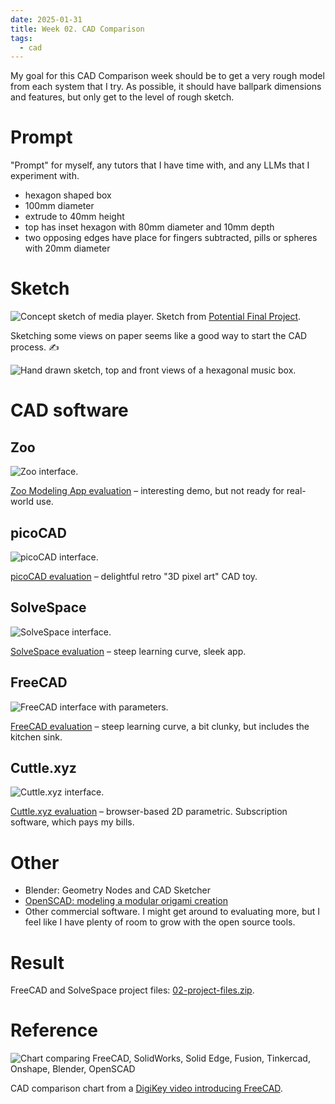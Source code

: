 ```yaml
---
date: 2025-01-31
title: Week 02. CAD Comparison
tags:
  - cad
---
```


My goal for this CAD Comparison week should be to get a very rough model from each system that I try. As possible, it should have ballpark dimensions and features, but only get to the level of rough sketch.

# Prompt

"Prompt" for myself, any tutors that I have time with, and any LLMs that I experiment with.

* hexagon shaped box
* 100mm diameter
* extrude to 40mm height
* top has inset hexagon with 80mm diameter and 10mm depth
* two opposing edges have place for fingers subtracted, pills or spheres with 20mm diameter

# Sketch

![Concept sketch of media player.](01-fo-concept-player.png)
Sketch from [Potential Final Project](01-potential-final-project.md).

Sketching some views on paper seems like a good way to start the CAD process. ✍️

![Hand drawn sketch, top and front views of a hexagonal music box.](02-music-box-pen-paper.png)

# CAD software

## Zoo

![Zoo interface.](02-zoo-first-prompt-result.png)

[Zoo Modeling App evaluation](02-zoo-modeling-app.md) – interesting demo, but not ready for real-world use.

## picoCAD

![picoCAD interface.](02-picocad.png)

[picoCAD evaluation](02-picocad.md) – delightful retro "3D pixel art" CAD toy.

## SolveSpace

![SolveSpace interface.](02-solvespace-box.png)

[SolveSpace evaluation](02-solvespace.md) – steep learning curve, sleek app.

## FreeCAD

![FreeCAD interface with parameters.](02-freecad-interface.png)

[FreeCAD evaluation](02-freecad.md) – steep learning curve, a bit clunky, but includes the kitchen sink.

## Cuttle.xyz

![Cuttle.xyz interface.](02-cuttle-xyz-interface.png)

[Cuttle.xyz evaluation](02-cuttle-xyz.md) – browser-based 2D parametric. Subscription software, which pays my bills.

# Other

* Blender: Geometry Nodes and CAD Sketcher
* [OpenSCAD: modeling a modular origami creation](https://www.forresto.com/2020s/fit.html)
* Other commercial software. I might get around to evaluating more, but I feel like I have plenty of room to grow with the open source tools.

# Result

FreeCAD and SolveSpace project files: [02-project-files.zip](02-project-files.zip).

# Reference

![Chart comparing FreeCAD, SolidWorks, Solid Edge, Fusion, Tinkercad, Onshape, Blender, OpenSCAD](02-cad-comparison-digikey.png)

CAD comparison chart from a [DigiKey video introducing FreeCAD](https://www.youtube.com/watch?v=8VPYTTnqmfs).
